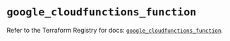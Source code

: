 # `google_cloudfunctions_function`

Refer to the Terraform Registry for docs: [`google_cloudfunctions_function`](https://registry.terraform.io/providers/hashicorp/google/6.14.1/docs/resources/cloudfunctions_function).
